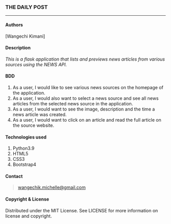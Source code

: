 ### **THE DAILY POST**
****
#### Authors
[Wangechi Kimani]

#### **Description**
*This is a flask application that lists and previews news articles from various sources using the NEWS API.*

#### **BDD**
1. As a user, I would like to see various news sources on the homepage of the application.
2. As a user, I would also want to select a news source and see all news articles from the selected news source in the application.
3. As a user, I would want to see the image, description and the time a news article was created.
4. As a user, I would want to click on an article and read the full article on the source website.

#### **Technologies used**
1. Python3.9
2. HTML5
3. CSS3
4. Bootstrap4


#### **Contact**
>wangechik.michelle@gmail.com
#### **Copyright & License**
Distributed under the MIT License. See LICENSE for more information on license and copyright. 